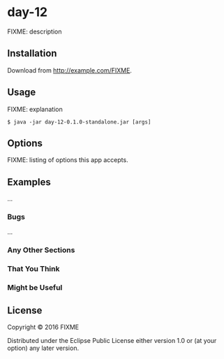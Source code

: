# day-12

FIXME: description

## Installation

Download from http://example.com/FIXME.

## Usage

FIXME: explanation

    $ java -jar day-12-0.1.0-standalone.jar [args]

## Options

FIXME: listing of options this app accepts.

## Examples

...

### Bugs

...

### Any Other Sections
### That You Think
### Might be Useful

## License

Copyright © 2016 FIXME

Distributed under the Eclipse Public License either version 1.0 or (at
your option) any later version.
